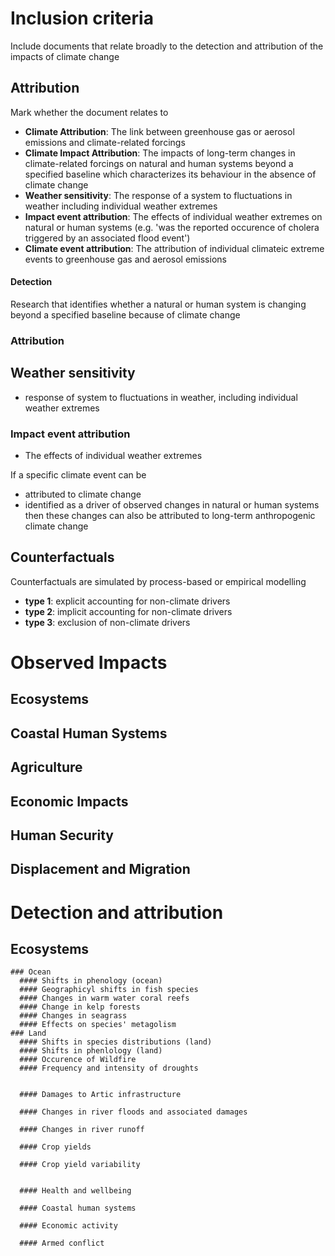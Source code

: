 # Inclusion criteria

Include documents that relate broadly to the detection and attribution of the
impacts of climate change

## Attribution

Mark whether the document relates to

- **Climate Attribution**: The link between greenhouse gas or aerosol emissions
and climate-related forcings
- **Climate Impact Attribution**: The impacts of long-term changes in climate-related
forcings on natural and human systems beyond a specified baseline which characterizes its behaviour
in the absence of climate change
- **Weather sensitivity**: The response of a system to fluctuations in weather including individual weather extremes
- **Impact event attribution**: The effects of individual weather extremes on natural
or human systems (e.g. 'was the reported occurence of cholera triggered by an associated flood event')
- **Climate event attribution**: The attribution of individual climateic extreme events to greenhouse
gas and aerosol emissions



#### Detection

Research that identifies whether a natural or human system is changing beyond a specified baseline because of climate change

### Attribution


## Weather sensitivity
- response of system to fluctuations in weather, including individual weather extremes

### Impact event attribution
- The effects of individual weather extremes

If a specific climate event can be
- attributed to climate change
- identified as a driver of observed changes in natural or human systems
then these changes can also be attributed to long-term anthropogenic climate change


## Counterfactuals
Counterfactuals are simulated by process-based or empirical modelling
- **type 1**: explicit accounting for non-climate drivers
- **type 2**: implicit accounting for non-climate drivers
- **type 3**: exclusion of non-climate drivers

# Observed Impacts
## Ecosystems
## Coastal Human Systems
## Agriculture
## Economic Impacts
## Human Security
## Displacement and Migration

# Detection and attribution
  ## Ecosystems
    ### Ocean
      #### Shifts in phenology (ocean)
      #### Geographicyl shifts in fish species
      #### Changes in warm water coral reefs
      #### Change in kelp forests
      #### Changes in seagrass
      #### Effects on species' metagolism
    ### Land
      #### Shifts in species distributions (land)
      #### Shifts in phenlology (land)
      #### Occurence of Wildfire
      #### Frequency and intensity of droughts


      #### Damages to Artic infrastructure

      #### Changes in river floods and associated damages

      #### Changes in river runoff

      #### Crop yields

      #### Crop yield variability


      #### Health and wellbeing

      #### Coastal human systems

      #### Economic activity

      #### Armed conflict
